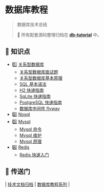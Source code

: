 # 数据库教程

> 数据库技术总结
>
> :dart: 所有配套源码整理归档在 [**db-tutorial**](https://github.com/dunwu/db-tutorial/codes) 中。

## :memo: 知识点

- :one: [关系型数据库](docs/sql/README.md)
  - [关系型数据库面试题](docs/sql/sql-interview.md)
  - [关系型数据库基本原理](docs/sql/sql-theory.md)
  - [SQL 基本语法](docs/sql/sql-grammar.md)
  - [H2 快速指南](docs/sql/h2.md)
  - [SqLite 快速指南](docs/sql/sqlite.md)
  - [PostgreSQL 快速指南](docs/sql/postgresql.md)
  - [数据库中间件 flyway](docs/sql/middleware/flyway.md)
- :two: [Nosql](docs/nosql/README.md)
- :three: [Mysql](docs/sql/mysql/README.md)
  - [Mysql 命令](docs/sql/mysql/mysql-cli.md)
  - [Mysql 维护](docs/sql/mysql/mysql-maintain.md)
  - [Mysql 原理](docs/sql/mysql/mysql-theory.md)
- :four: [Redis](docs/nosql/redis/README.md)
  - [Redis 快速入门](docs/nosql/redis/redis-quickstart.md)

## :door: 传送门

| [技术文档归档](https://github.com/dunwu/blog) | [数据库教程系列](https://github.com/dunwu/db-tutorial/codes) |
